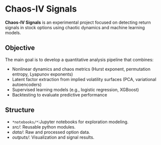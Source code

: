 # Chaos-IV Signals

**Chaos-IV Signals** is an experimental project focused on detecting return signals in stock options using chaotic dynamics and machine learning models.

## Objective

The main goal is to develop a quantitative analysis pipeline that combines:

- Nonlinear dynamics and chaos metrics (Hurst exponent, permutation entropy, Lyapunov exponents)
- Latent factor extraction from implied volatility surfaces (PCA, variational autoencoders)
- Supervised learning models (e.g., logistic regression, XGBoost)
- Backtesting to evaluate predictive performance

## Structure
- `*notebooks/*`:Jupyter notebooks for exploration modeling.
- *src/*: Reusable python modules.
- *data/*: Raw and processed option data.
- *outputs/*: Visualization and signal results.
